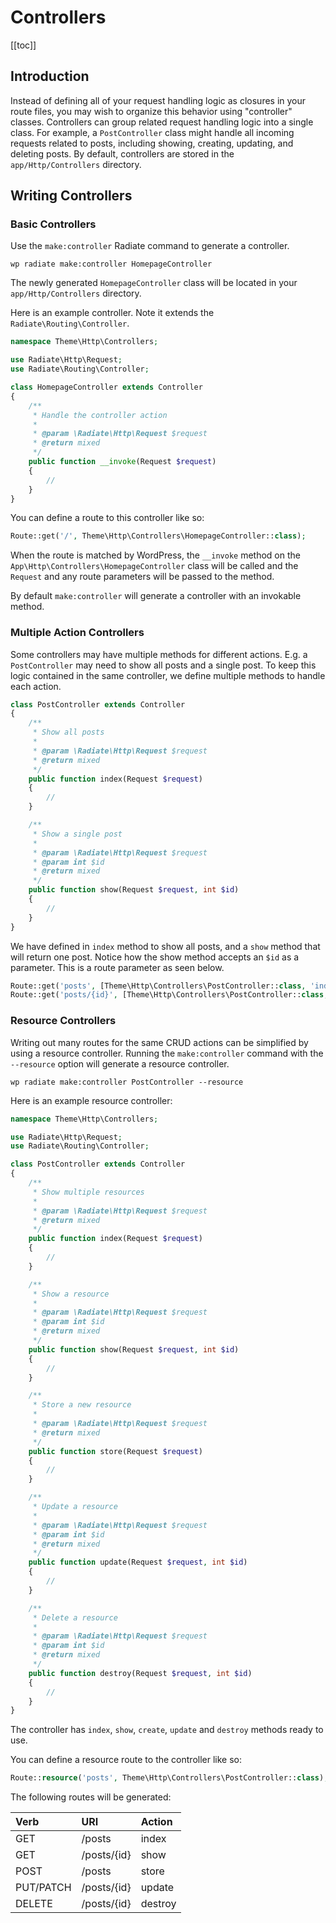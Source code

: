# Controllers

[[toc]]

## Introduction

Instead of defining all of your request handling logic as closures in your route files, you may wish to organize this behavior using "controller" classes. Controllers can group related request handling logic into a single class. For example, a `PostController` class might handle all incoming requests related to posts, including showing, creating, updating, and deleting posts. By default, controllers are stored in the `app/Http/Controllers` directory.

## Writing Controllers

### Basic Controllers

Use the `make:controller` Radiate command to generate a controller.

```
wp radiate make:controller HomepageController
```

The newly generated `HomepageController` class will be located in your `app/Http/Controllers` directory.

Here is an example controller. Note it extends the `Radiate\Routing\Controller`.

```php
namespace Theme\Http\Controllers;

use Radiate\Http\Request;
use Radiate\Routing\Controller;

class HomepageController extends Controller
{
    /**
     * Handle the controller action
     *
     * @param \Radiate\Http\Request $request
     * @return mixed
     */
    public function __invoke(Request $request)
    {
        //
    }
}
```

You can define a route to this controller like so:

```php
Route::get('/', Theme\Http\Controllers\HomepageController::class);
```

When the route is matched by WordPress, the `__invoke` method on the `App\Http\Controllers\HomepageController` class will be called and the `Request` and any route parameters will be passed to the method.

<AppNotice type="info">

By default `make:controller` will generate a controller with an invokable method.

</AppNotice>

### Multiple Action Controllers

Some controllers may have multiple methods for different actions. E.g. a `PostController` may need to show all posts and a single post. To keep this logic contained in the same controller, we define multiple methods to handle each action.

```php
class PostController extends Controller
{
    /**
     * Show all posts
     *
     * @param \Radiate\Http\Request $request
     * @return mixed
     */
    public function index(Request $request)
    {
        //
    }

    /**
     * Show a single post
     *
     * @param \Radiate\Http\Request $request
     * @param int $id
     * @return mixed
     */
    public function show(Request $request, int $id)
    {
        //
    }
}
```

We have defined in `index` method to show all posts, and a `show` method that will return one post. Notice how the show method accepts an `$id` as a parameter. This is a route parameter as seen below.

```php
Route::get('posts', [Theme\Http\Controllers\PostController::class, 'index']);
Route::get('posts/{id}', [Theme\Http\Controllers\PostController::class, 'show']);
```

### Resource Controllers

Writing out many routes for the same CRUD actions can be simplified by using a resource controller. Running the `make:controller` command with the `--resource` option will generate a resource controller.

```
wp radiate make:controller PostController --resource
```

Here is an example resource controller:

```php
namespace Theme\Http\Controllers;

use Radiate\Http\Request;
use Radiate\Routing\Controller;

class PostController extends Controller
{
    /**
     * Show multiple resources
     *
     * @param \Radiate\Http\Request $request
     * @return mixed
     */
    public function index(Request $request)
    {
        //
    }

    /**
     * Show a resource
     *
     * @param \Radiate\Http\Request $request
     * @param int $id
     * @return mixed
     */
    public function show(Request $request, int $id)
    {
        //
    }

    /**
     * Store a new resource
     *
     * @param \Radiate\Http\Request $request
     * @return mixed
     */
    public function store(Request $request)
    {
        //
    }

    /**
     * Update a resource
     *
     * @param \Radiate\Http\Request $request
     * @param int $id
     * @return mixed
     */
    public function update(Request $request, int $id)
    {
        //
    }

    /**
     * Delete a resource
     *
     * @param \Radiate\Http\Request $request
     * @param int $id
     * @return mixed
     */
    public function destroy(Request $request, int $id)
    {
        //
    }
}
```

The controller has `index`, `show`, `create`, `update` and `destroy` methods ready to use.

You can define a resource route to the controller like so:

```php
Route::resource('posts', Theme\Http\Controllers\PostController::class);
```

The following routes will be generated:

| Verb      | URI         | Action  |
| :-------- | :---------- | :------ |
| GET       | /posts      | index   |
| GET       | /posts/{id} | show    |
| POST      | /posts      | store   |
| PUT/PATCH | /posts/{id} | update  |
| DELETE    | /posts/{id} | destroy |
